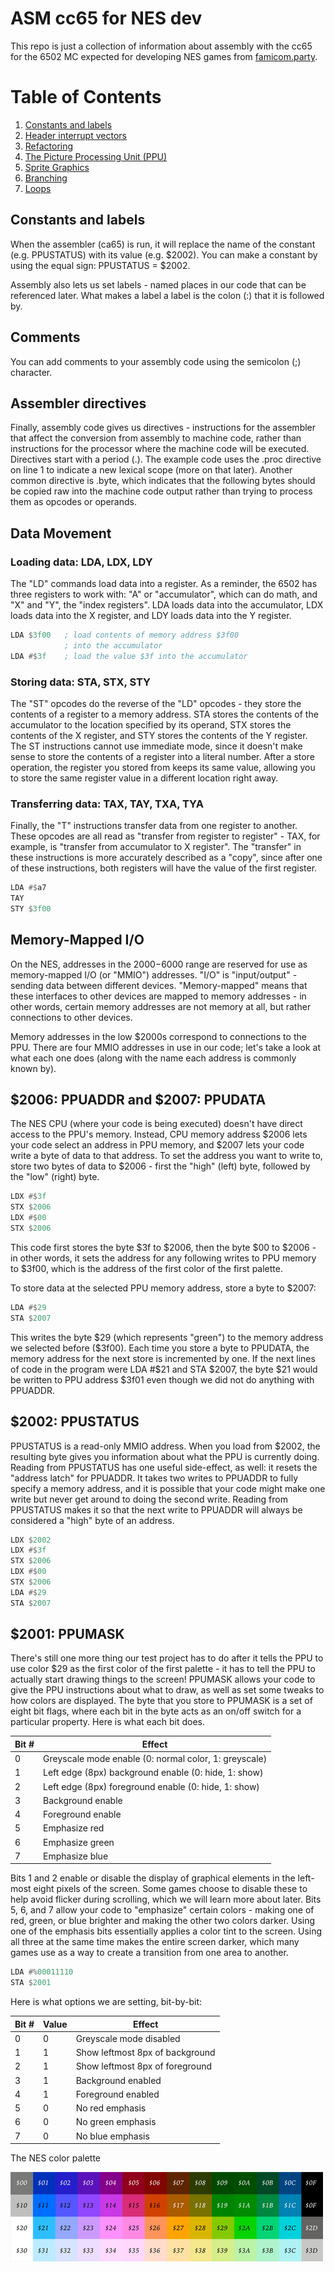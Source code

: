 # ASM cc65 for NES dev
This repo is just a collection of information about assembly with the cc65 for the 6502 MC expected for developing NES 
games from [famicom.party](https://famicom.party/).

# Table of Contents
1. [Constants and labels](#constants-and-labels)
2. [Header interrupt vectors](header_interruptvectors.md)
3. [Refactoring](refactoring.md)
4. [The Picture Processing Unit (PPU)](ppu.md)
5. [Sprite Graphics](spritegraphics.md)
6. [Branching](branching.md)
7. [Loops](loops.md)

## Constants and labels
When the assembler (ca65) is run, it will replace the name of the constant (e.g. PPUSTATUS) with its value (e.g. $2002).
You can make a constant by using the equal sign: PPUSTATUS = $2002.

Assembly also lets us set labels - named places in our code that can be referenced later. What makes a label a label is
the colon (:) that it is followed by.

## Comments
You can add comments to your assembly code using the semicolon (;) character.

## Assembler directives
Finally, assembly code gives us directives - instructions for the assembler that affect the conversion from assembly to
machine code, rather than instructions for the processor where the machine code will be executed. Directives start with
a period (.). The example code uses the .proc directive on line 1 to indicate a new lexical scope (more on that later).
Another common directive is .byte, which indicates that the following bytes should be copied raw into the machine code 
output rather than trying to process them as opcodes or operands.

## Data Movement
### Loading data: LDA, LDX, LDY
The "LD" commands load data into a register. As a reminder, the 6502 has three registers to work with: "A" or "accumulator",
which can do math, and "X" and "Y", the "index registers". LDA loads data into the accumulator, LDX loads data into the X
register, and LDY loads data into the Y register.

````asm
LDA $3f00   ; load contents of memory address $3f00
            ; into the accumulator
LDA #$3f    ; load the value $3f into the accumulator
````

### Storing data: STA, STX, STY
The "ST" opcodes do the reverse of the "LD" opcodes - they store the contents of a register to a memory address. STA
stores the contents of the accumulator to the location specified by its operand, STX stores the contents of the X register,
and STY stores the contents of the Y register. The ST instructions cannot use immediate mode, since it doesn't make sense
to store the contents of a register into a literal number. After a store operation, the register you stored from keeps its
same value, allowing you to store the same register value in a different location right away.

### Transferring data: TAX, TAY, TXA, TYA
Finally, the "T" instructions transfer data from one register to another. These opcodes are all read as "transfer from
register to register" - TAX, for example, is "transfer from accumulator to X register". The "transfer" in these instructions
is more accurately described as a "copy", since after one of these instructions, both registers will have the value of the
first register.

````asm
LDA #$a7
TAY
STY $3f00
````

## Memory-Mapped I/O
On the NES, addresses in the $2000-$6000 range are reserved for use as memory-mapped I/O (or "MMIO") addresses. "I/O" is
"input/output" - sending data between different devices. "Memory-mapped" means that these interfaces to other devices are
mapped to memory addresses - in other words, certain memory addresses are not memory at all, but rather connections to 
other devices.

Memory addresses in the low $2000s correspond to connections to the PPU. There are four MMIO addresses in use in our code;
let's take a look at what each one does (along with the name each address is commonly known by).

## $2006: PPUADDR and $2007: PPUDATA
The NES CPU (where your code is being executed) doesn't have direct access to the PPU's memory. Instead, CPU memory address 
$2006 lets your code select an address in PPU memory, and $2007 lets your code write a byte of data to that address. To set
the address you want to write to, store two bytes of data to $2006 - first the "high" (left) byte, followed by the "low" 
(right) byte.

````asm
LDX #$3f
STX $2006
LDX #$00
STX $2006
````

This code first stores the byte $3f to $2006, then the byte $00 to $2006 - in other words, it sets the address for any 
following writes to PPU memory to $3f00, which is the address of the first color of the first palette.

To store data at the selected PPU memory address, store a byte to $2007:

````asm
LDA #$29
STA $2007
````

This writes the byte $29 (which represents "green") to the memory address we selected before ($3f00). Each time you store
a byte to PPUDATA, the memory address for the next store is incremented by one. If the next lines of code in the program
were LDA #$21 and STA $2007, the byte $21 would be written to PPU address $3f01 even though we did not do anything with 
PPUADDR.

## $2002: PPUSTATUS
PPUSTATUS is a read-only MMIO address. When you load from $2002, the resulting byte gives you information about what the 
PPU is currently doing. Reading from PPUSTATUS has one useful side-effect, as well: it resets the "address latch" for 
PPUADDR. It takes two writes to PPUADDR to fully specify a memory address, and it is possible that your code might make 
one write but never get around to doing the second write. Reading from PPUSTATUS makes it so that the next write to PPUADDR 
will always be considered a "high" byte of an address.

````asm
LDX $2002
LDX #$3f
STX $2006
LDX #$00
STX $2006
LDA #$29
STA $2007
````

## $2001: PPUMASK
There's still one more thing our test project has to do after it tells the PPU to use color $29 as the first color of the 
first palette - it has to tell the PPU to actually start drawing things to the screen! PPUMASK allows your code to give 
the PPU instructions about what to draw, as well as set some tweaks to how colors are displayed. The byte that you store
to PPUMASK is a set of eight bit flags, where each bit in the byte acts as an on/off switch for a particular property.
Here is what each bit does.

| Bit # | Effect                                                |
|-------|-------------------------------------------------------|
| 0     | Greyscale mode enable (0: normal color, 1: greyscale) |
| 1     | Left edge (8px) background enable (0: hide, 1: show)  |
| 2     | Left edge (8px) foreground enable (0: hide, 1: show)  |
| 3     | Background enable                                     |
| 4     | Foreground enable                                     |
| 5     | Emphasize red                                         |
| 6     | Emphasize green                                       |
| 7     | Emphasize blue                                        |

Bits 1 and 2 enable or disable the display of graphical elements in the left-most eight pixels of the screen. Some games 
choose to disable these to help avoid flicker during scrolling, which we will learn more about later. Bits 5, 6, and 7 
allow your code to "emphasize" certain colors - making one of red, green, or blue brighter and making the other two 
colors darker. Using one of the emphasis bits essentially applies a color tint to the screen. Using all three at the 
same time makes the entire screen darker, which many games use as a way to create a transition from one area to another.

````asm
LDA #%00011110
STA $2001
````

Here is what options we are setting, bit-by-bit:

| Bit # | Value | Effect                          |
|-------|-------|---------------------------------|
| 0     | 0     | Greyscale mode disabled         |
| 1     | 1     | Show leftmost 8px of background |
| 2     | 1     | Show leftmost 8px of foreground |
| 3     | 1     | Background enabled              |
| 4     | 1     | Foreground enabled              |
| 5     | 0     | No red emphasis                 |
| 6     | 0     | No green emphasis               |
| 7     | 0     | No blue emphasis                |

The NES color palette

![img.png](img.png)